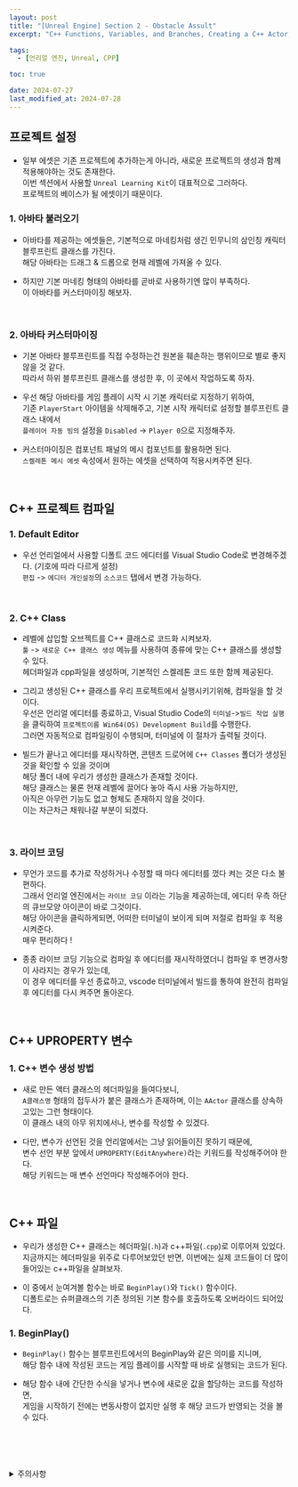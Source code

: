 ```yaml
---
layout: post
title: "[Unreal Engine] Section 2 - Obstacle Assult"
excerpt: "C++ Functions, Variables, and Branches, Creating a C++ Actor, C++ Code Structure, C++ Compilation and Live Coding, Linking Blueprint to C++, Setting our own custom character class"

tags:
  - [언리얼 엔진, Unreal, CPP]

toc: true

date: 2024-07-27
last_modified_at: 2024-07-28
---
```

## 프로젝트 설정
- 일부 에셋은 기존 프로젝트에 추가하는게 아니라, 새로운 프로젝트의 생성과 함께 적용해야하는 것도 존재한다.  
이번 섹션에서 사용할 `Unreal Learning Kit`이 대표적으로 그러하다.  
프로젝트의 베이스가 될 에셋이기 때문이다.  

### 1. 아바타 불러오기
- 아바타를 제공하는 에셋들은, 기본적으로 마네킹처럼 생긴 민무니의 삼인칭 캐릭터 블루프린트 클래스를 가진다.  
해당 아바타는 드래그 & 드롭으로 현재 레벨에 가져올 수 있다.  

- 하지만 기본 마네킹 형태의 아바타를 곧바로 사용하기엔 많이 부족하다.  
이 아바타를 커스터마이징 해보자.  

<br>

### 2. 아바타 커스터마이징
- 기본 아바타 블루프린트를 직접 수정하는건 원본을 훼손하는 행위이므로 별로 좋지 않을 것 같다.  
따라서 하위 블루프린트 클래스를 생성한 후, 이 곳에서 작업하도록 하자.  

- 우선 해당 아바타를 게임 플레이 시작 시 기본 캐릭터로 지정하기 위하여,  
기존 `PlayerStart` 아이템을 삭제해주고, 기본 시작 캐릭터로 설정할 블루프린트 클래스 내에서  
`플레이어 자동 빙의` 설정을 `Disabled` -> `Player 0`으로 지정해주자.  

- 커스터마이징은 컴포넌트 패널의 메시 컴포넌트를 활용하면 된다.  
`스켈레톤 메시 에셋` 속성에서 원하는 에셋을 선택하여 적용시켜주면 된다.  

<br>

## C++ 프로젝트 컴파일
### 1. Default Editor
- 우선 언리얼에서 사용할 디폴트 코드 에디터를 Visual Studio Code로 변경해주겠다. (기호에 따라 다르게 설정)  
`편집` -> `에디터 개인설정`의 `소스코드` 탭에서 변경 가능하다.  

<br>

### 2. C++ Class
- 레벨에 삽입할 오브젝트를 C++ 클래스로 코드화 시켜보자.  
`툴` -> `새로운 C++ 클래스 생성` 메뉴를 사용하여 종류에 맞는 C++ 클래스를 생성할 수 있다.  
헤더파일과 cpp파일을 생성하며, 기본적인 스켈레톤 코드 또한 함께 제공된다.  

- 그리고 생성된 C++ 클래스를 우리 프로젝트에서 실행시키기위해, 컴파일을 할 것이다.  
우선은 언리얼 에디터를 종료하고, Visual Studio Code의 `터미널`->`빌드 작업 실행`을 클릭하여 `프로젝트이름 Win64(OS) Development Build`를 수행한다.  
그러면 자동적으로 컴파일링이 수행되며, 터미널에 이 절차가 출력될 것이다.  

- 빌드가 끝나고 에디터를 재시작하면, 콘텐츠 드로어에 `C++ Classes` 폴더가 생성된 것을 확인할 수 있을 것이며  
해당 폴더 내에 우리가 생성한 클래스가 존재할 것이다.  
해당 클래스는 물론 현재 레벨에 끌어다 놓아 즉시 사용 가능하지만,  
아직은 아무런 기능도 없고 형체도 존재하지 않을 것이다.  
이는 차근차근 채워나갈 부분이 되겠다.  

<br>

### 3. 라이브 코딩
- 무언가 코드를 추가로 작성하거나 수정할 때 마다 에디터를 껐다 켜는 것은 다소 불편하다.  
그래서 언리얼 엔진에서는 `라이브 코딩` 이라는 기능을 제공하는데, 에디터 우측 하단의 큐브모양 아이콘이 바로 그것이다.  
해당 아이콘을 클릭하게되면, 어떠한 터미널이 보이게 되며 저절로 컴파일 후 적용시켜준다.  
매우 편리하다 !

- 종종 라이브 코딩 기능으로 컴파일 후 에디터를 재시작하였더니 컴파일 후 변경사항이 사라지는 경우가 있는데,  
이 경우 에디터를 우선 종료하고, vscode 터미널에서 빌드를 통하여 완전히 컴파일 후 에디터를 다시 켜주면 돌아온다.  

<br>

## C++ UPROPERTY 변수
### 1. C++ 변수 생성 방법
- 새로 만든 액터 클래스의 헤더파일을 들여다보니,  
`A클래스명` 형태의 접두사가 붙은 클래스가 존재하며, 이는 `AActor` 클래스를 상속하고있는 그런 형태이다.  
이 클래스 내의 아무 위치에서나, 변수를 작성할 수 있겠다.  

- 다만, 변수가 선언된 것을 언리얼에서는 그냥 읽어들이진 못하기 때문에,  
변수 선언 부분 앞에서 `UPROPERTY(EditAnywhere)`라는 키워드를 작성해주어야 한다.  
해당 키워드는 매 변수 선언마다 작성해주어야 한다.  

<br>

## C++ 파일
- 우리가 생성한 C++ 클래스는 헤더파일(`.h`)과 c++파일(`.cpp`)로 이루어져 있었다.  
지금까지는 헤더파일을 위주로 다루어보았던 반면, 이번에는 실제 코드들이 더 많이 들어있는 c++파일을 살펴보자.  

- 이 중에서 눈여겨볼 함수는 바로 `BeginPlay()`와 `Tick()` 함수이다.  
디폴트로는 슈퍼클래스의 기존 정의된 기본 함수를 호출하도록 오버라이드 되어있다.  

### 1. BeginPlay()
- `BeginPlay()` 함수는 블루프린트에서의 BeginPlay와 같은 의미를 지니며,  
해당 함수 내에 작성된 코드는 게임 플레이를 시작할 때 바로 실행되는 코드가 된다.  

- 해당 함수 내에 간단한 수식을 넣거나 변수에 새로운 값을 할당하는 코드를 작성하면,  
게임을 시작하기 전에는 변동사항이 없지만 실행 후 해당 코드가 반영되는 것을 볼 수 있다.


<br>
<br>
<br>
<br>
<details>
<summary>주의사항</summary>
<div markdown="1">

이 포스팅은 Udemy에서 제공한  
*Unreal Engine 5 C++ 개발자: C++ 학습하고 비디오 게임 제작하기*  
강좌를 바탕으로 작성되었습니다.  

</div>
</details> 